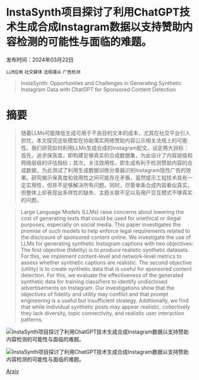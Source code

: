 # InstaSynth项目探讨了利用ChatGPT技术生成合成Instagram数据以支持赞助内容检测的可能性与面临的难题。

发布时间：2024年03月22日

`LLM应用` `社交媒体` `法规遵从` `广告检测`

> InstaSynth: Opportunities and Challenges in Generating Synthetic Instagram Data with ChatGPT for Sponsored Content Detection

# 摘要

> 随着LLMs可能降低生成可用于不良目的文本的成本，尤其在社交平台引人担忧，本文探究这些模型在协助落实网络赞助内容公示相关法规上的可能性。我们研究如何利用LLMs生成合成的Instagram配文，设定两大目标：首先，追求保真度，即构建足够真实的合成数据集，为此设计了内容层级和网络层级的评估指标；其次，关注效用性，即生成有利于检测赞助内容的合成数据，为此测试了利用生成数据训练分类器识别Instagram隐性广告的效果。研究揭示保真度和效用性之间可能存在矛盾，虽然提示工程技术具有一定实用性，但并不足够解决所有问题。同时，尽管单条合成内容看似真实，但整体上却表现出多样性的缺失、主题关联不足以及用户交互模式不够真实的问题。

> Large Language Models (LLMs) raise concerns about lowering the cost of generating texts that could be used for unethical or illegal purposes, especially on social media. This paper investigates the promise of such models to help enforce legal requirements related to the disclosure of sponsored content online. We investigate the use of LLMs for generating synthetic Instagram captions with two objectives: The first objective (fidelity) is to produce realistic synthetic datasets. For this, we implement content-level and network-level metrics to assess whether synthetic captions are realistic. The second objective (utility) is to create synthetic data that is useful for sponsored content detection. For this, we evaluate the effectiveness of the generated synthetic data for training classifiers to identify undisclosed advertisements on Instagram. Our investigations show that the objectives of fidelity and utility may conflict and that prompt engineering is a useful but insufficient strategy. Additionally, we find that while individual synthetic posts may appear realistic, collectively they lack diversity, topic connectivity, and realistic user interaction patterns.

![InstaSynth项目探讨了利用ChatGPT技术生成合成Instagram数据以支持赞助内容检测的可能性与面临的难题。](../../../paper_images/2403.15214/Real0-full-visualisation.png)

![InstaSynth项目探讨了利用ChatGPT技术生成合成Instagram数据以支持赞助内容检测的可能性与面临的难题。](../../../paper_images/2403.15214/imitation_random_examples_ht_v2_temperature_0.7-full.png)

[Arxiv](https://arxiv.org/abs/2403.15214)